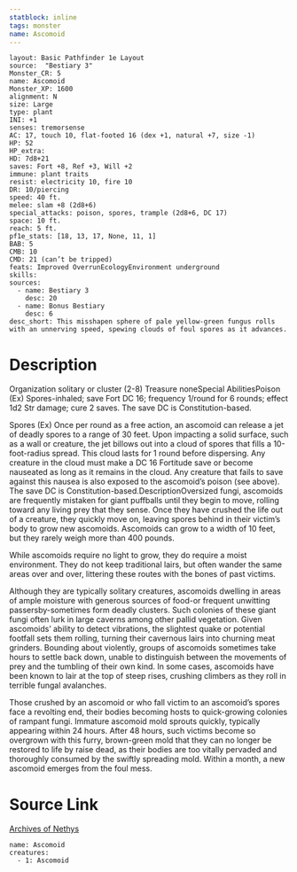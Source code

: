 ```yaml
---
statblock: inline
tags: monster
name: Ascomoid
---
```

```statblock
layout: Basic Pathfinder 1e Layout
source:  "Bestiary 3"
Monster_CR: 5
name: Ascomoid
Monster_XP: 1600
alignment: N
size: Large
type: plant
INI: +1
senses: tremorsense
AC: 17, touch 10, flat-footed 16 (dex +1, natural +7, size -1)
HP: 52
HP_extra: 
HD: 7d8+21
saves: Fort +8, Ref +3, Will +2
immune: plant traits
resist: electricity 10, fire 10
DR: 10/piercing
speed: 40 ft.
melee: slam +8 (2d8+6)
special_attacks: poison, spores, trample (2d8+6, DC 17)
space: 10 ft.
reach: 5 ft.
pf1e_stats: [18, 13, 17, None, 11, 1]
BAB: 5
CMB: 10
CMD: 21 (can’t be tripped)
feats: Improved OverrunEcologyEnvironment underground
skills: 
sources:
  - name: Bestiary 3
    desc: 20
  - name: Bonus Bestiary
    desc: 6
desc_short: This misshapen sphere of pale yellow-green fungus rolls with an unnerving speed, spewing clouds of foul spores as it advances.
```
# Description
Organization solitary or cluster (2-8)
Treasure noneSpecial AbilitiesPoison (Ex) Spores-inhaled; save Fort DC 16; frequency 1/round for 6 rounds; effect 1d2 Str damage; cure 2 saves. The save DC is Constitution-based.

Spores (Ex) Once per round as a free action, an ascomoid can release a jet of deadly spores to a range of 30 feet. Upon impacting a solid surface, such as a wall or creature, the jet billows out into a cloud of spores that fills a 10-foot-radius spread. This cloud lasts for 1 round before dispersing. Any creature in the cloud must make a DC 16 Fortitude save or become nauseated as long as it remains in the cloud. Any creature that fails to save against this nausea is also exposed to the ascomoid’s poison (see above). The save DC is Constitution-based.DescriptionOversized fungi, ascomoids are frequently mistaken for giant puffballs until they begin to move, rolling toward any living prey that they sense. Once they have crushed the life out of a creature, they quickly move on, leaving spores behind in their victim’s body to grow new ascomoids. Ascomoids can grow to a width of 10 feet, but they rarely weigh more than 400 pounds.

While ascomoids require no light to grow, they do require a moist environment. They do not keep traditional lairs, but often wander the same areas over and over, littering these routes with the bones of past victims.

Although they are typically solitary creatures, ascomoids dwelling in areas of ample moisture with generous sources of food-or frequent unwitting passersby-sometimes form deadly clusters. Such colonies of these giant fungi often lurk in large caverns among other pallid vegetation. Given ascomoids’ ability to detect vibrations, the slightest quake or potential footfall sets them rolling, turning their cavernous lairs into churning meat grinders. Bounding about violently, groups of ascomoids sometimes take hours to settle back down, unable to distinguish between the movements of prey and the tumbling of their own kind. In some cases, ascomoids have been known to lair at the top of steep rises, crushing climbers as they roll in terrible fungal avalanches.

Those crushed by an ascomoid or who fall victim to an ascomoid’s spores face a revolting end, their bodies becoming hosts to quick-growing colonies of rampant fungi. Immature ascomoid mold sprouts quickly, typically appearing within 24 hours. After 48 hours, such victims become so overgrown with this furry, brown-green mold that they can no longer be restored to life by raise dead, as their bodies are too vitally pervaded and thoroughly consumed by the swiftly spreading mold. Within a month, a new ascomoid emerges from the foul mess.
# Source Link
[Archives of Nethys](https://aonprd.com/MonsterDisplay.aspx?ItemName=Ascomoid)
```encounter-table
name: Ascomoid
creatures:
  - 1: Ascomoid
```
